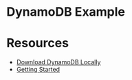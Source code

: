 # DynamoDB Example





# Resources

* [Download DynamoDB Locally](http://docs.aws.amazon.com/amazondynamodb/latest/developerguide/DynamoDBLocal.html)
* [Getting Started](http://docs.aws.amazon.com/amazondynamodb/latest/gettingstartedguide/GettingStarted.NodeJs.02.html)
